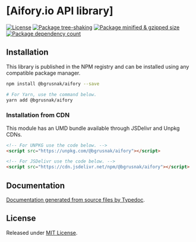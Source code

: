 # [Aifory.io API library]


[![License](https://badgen.net/github/license/bgrusnak/aifory)](./LICENSE)
[![Package tree-shaking](https://badgen.net/bundlephobia/tree-shaking/[libraryName])](https://bundlephobia.com/package/@bgrusnak/aifory)
[![Package minified & gzipped size](https://badgen.net/bundlephobia/minzip/[@bgrusnak/aifory)](https://bundlephobia.com/package/@bgrusnak/aifory)
[![Package dependency count](https://badgen.net/bundlephobia/dependency-count/@bgrusnak/aifory)](https://bundlephobia.com/package/@bgrusnak/aifory)

## Installation

This library is published in the NPM registry and can be installed using any compatible package manager.

```sh
npm install @bgrusnak/aifory --save

# For Yarn, use the command below.
yarn add @bgrusnak/aifory
```

### Installation from CDN

This module has an UMD bundle available through JSDelivr and Unpkg CDNs.

```html
<!-- For UNPKG use the code below. -->
<script src="https://unpkg.com/@bgrusnak/aifory"></script>

<!-- For JSDelivr use the code below. -->
<script src="https://cdn.jsdelivr.net/npm/@bgrusnak/aifory"></script>

```

## Documentation

[Documentation generated from source files by Typedoc](./docs/README.md).

## License

Released under [MIT License](./LICENSE).
